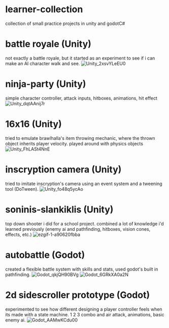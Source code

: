 # learner-collection
 collection of small practice projects in unity and godotC#

# battle royale (Unity)
not exactly a battle royale, but it started as an experiment to see if i can make an AI character walk and see.
![Unity_2xsvYLeEU0](https://github.com/user-attachments/assets/d098a592-5da2-4c09-8fb1-d1202edf2271)

# ninja-party (Unity)
simple character controller, attack inputs, hitboxes, animations, hit effect
![Unity_dqtAAnij7r](https://github.com/user-attachments/assets/e7d960df-a9b4-4cca-a4b4-052eea2c34a6)

# 16x16 (Unity)
tried to emulate brawlhalla's item throwing mechanic, where the thrown object inherits player velocity. played around with physics objects
![Unity_FhLASt4NnE](https://github.com/user-attachments/assets/8848afe7-bb4b-4e98-aacf-87467c9e379e)

# inscryption camera (Unity)
tried to imitate inscryption's camera using an event system and a tweening tool (DoTween). 
![Unity_fo48q5ycAo](https://github.com/user-attachments/assets/9103e7c2-e341-4754-a438-7fbb90f24e73)

# soninis-slankiklis (Unity)
top down shooter i did for a school project. combined a lot of knowledge i'd learned previously (enemy ai and pathfinding, hitboxes, vision cones, effects, etc.)
![ezgif-1-a90620fbba](https://github.com/user-attachments/assets/318b7ecc-6aa2-4667-a022-97b18cea062b)

# autobattle (Godot)
created a flexible battle system with skills and stats, used godot's built in pathfinding.
![Godot_qkjQH90BVg](https://github.com/user-attachments/assets/1852e4f9-dec4-4506-afac-bc27fba25e88)
![Godot_6GRkXA0a2N](https://github.com/user-attachments/assets/a2b487d4-550b-4763-b807-820c8bfd282e)

# 2d sidescroller prototype (Godot)
experimented to see how different designing a player controller feels when its made with a state machine.
1 2 3 combo and air attack, animations, basic enemy ai.
![Godot_AAMwKCdu00](https://github.com/user-attachments/assets/1abbe761-f4e2-4ae2-88be-e1806d2b1d77)

